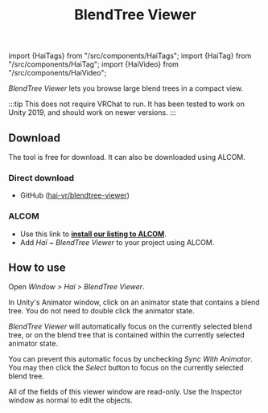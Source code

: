 ﻿---
title: BlendTree Viewer
---
import {HaiTags} from "/src/components/HaiTags";
import {HaiTag} from "/src/components/HaiTag";
import {HaiVideo} from "/src/components/HaiVideo";

<HaiTags>
<HaiTag isUniversal={true} />
</HaiTags>

*BlendTree Viewer* lets you browse large blend trees in a compact view.

:::tip
This does not require VRChat to run. It has been tested to work on Unity 2019, and should work on newer versions.
:::

<HaiVideo src="./img/blendtree-viewer/2023-11-17_00-10-56_ShareX.mp4"></HaiVideo>

## Download

The tool is free for download. It can also be downloaded using ALCOM.

### Direct download

- GitHub ([hai-vr/blendtree-viewer](https://github.com/hai-vr/blendtree-viewer))

### ALCOM

- Use this link to **[install our listing to ALCOM](vcc://vpm/addRepo?url=https://hai-vr.github.io/vpm-listing/index.json)**.
- Add *Haï ~ BlendTree Viewer* to your project using ALCOM.

## How to use

Open *Window > Haï > BlendTree Viewer*.

In Unity's Animator window, click on an animator state that contains a blend tree. You do not need to double click the animator state.

*BlendTree Viewer* will automatically focus on the currently selected blend tree, or on the blend tree that is contained within the currently selected animator state.

You can prevent this automatic focus by unchecking *Sync With Animator*. You may then click the *Select* button to focus on the currently selected blend tree.

All of the fields of this viewer window are read-only. Use the Inspector window as normal to edit the objects.
